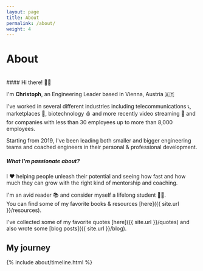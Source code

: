 ```yaml
---
layout: page
title: About
permalink: /about/
weight: 4
---
```


# About
<br>
#### Hi there! 👋🏼

I'm **Christoph**, an Engineering Leader based in Vienna, Austria 🇦🇹

I've worked in several different industries including telecommunications 📞, marketplaces 🤝, biotechnology 🩸 and more recently video streaming 🎥 and for companies with less than 30 employees up to more than 8,000 employees.

Starting from 2019, I've been leading both smaller and bigger engineering teams and coached engineers in their personal & professional development.

##### What I'm passionate about?
I ♥️ helping people unleash their potential and seeing how fast and how much they can grow with the right kind of mentorship and coaching.

I'm an avid reader 📚 and consider myself a lifelong student 🙇🏻.  
You can find some of my favorite books & resources [here]({{ site.url }}/resources).

I've collected some of my favorite quotes [here]({{ site.url }}/quotes) and also wrote some [blog posts]({{ site.url }}/blog).

<!-- 
<div class="row">
{% include about/skills.html title="Programming Skills" source=site.data.programming-skills %}
{% include about/skills.html title="Other Skills" source=site.data.other-skills %}
</div> 
-->

## My journey

<div class="row">
{% include about/timeline.html %}
</div>